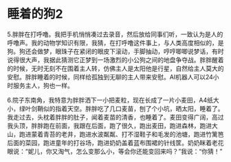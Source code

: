 # 睡着的狗2

5\.胖胖在打呼噜。我把手机悄悄凑过去录音，然后放给同事们听，一致认为是人的呼噜声。我的动物学知识有限，我猜，在打呼噜这件事上，与人类高度相似的，是狗。狗还会做梦，眼珠子在紧闭的眼皮下滚动，手脚抽动，哼哼唧唧说梦话，有时说得很大声，我据此猜测它正梦到一场激烈的小公狗之间的地盘争夺战。胖胖醒着的时候，无时无刻不在围着主人转，仿佛主人是太阳他是行星，自然给主人莫大的安慰。胖胖睡着的时候，同样给孤独到无聊的主人带来安慰。AI机器人可以24小时服务主人，狗也一样。

6\.院子东南角，我特意为胖胖洒下一小把麦粒，现在长成了一片小麦田，A4纸大小，绿叶剑鞘似的指着天空。胖胖吃了几口麦苗，刨了个小坑，晒太阳，睡着了。我走过去，头枕着胖胖的肚子，闻着麦苗的清香，也睡着了。麦田变得广阔，高过我头顶，胖胖跑在前面，我跟在后面，跑了很久，跑出麦田，跑进森林，跑进大山，跑进蒙着青苔的老井，跑进水波粼粼、打不湿鞋子和毛发的池塘，跑进竹篱笆后面的菜园，跑进童年的打谷场，跑进奶奶盖着蓝布围裙的针线筐。奶奶眯着老花眼说：“妮儿，你又淘气，怎么变那么小，等会你还能变回来吗？”我说：“你猜！”